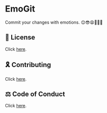 # EmoGit

Commit your changes with emotions. 😌😎😩🫣😵‍💫

## 📜 License

Click [here](./LICENSE.md).

## 🎗️ Contributing

Click [here](./CONTRIBUTING.md).

## ⚖️ Code of Conduct

Click [here](./CODE_OF_CONDUCT.md).
